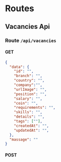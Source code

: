 # Routes

## Vacancies Api

### Route `/api/vacancies`

#### GET

```json
{
  "data": {
    "id": "",
    "branch": "",
    "country": "",
    "company":"",
    "urlImage": "",
    "position": "",
    "salary": "",
    "coin": "",
    "requirements": "",
    "skills": "",
    "details": "",
    "tags": [""],
    "createdAt": "",
    "updatedAt": "",
  },
  "massage": ""
}
```

#### POST
